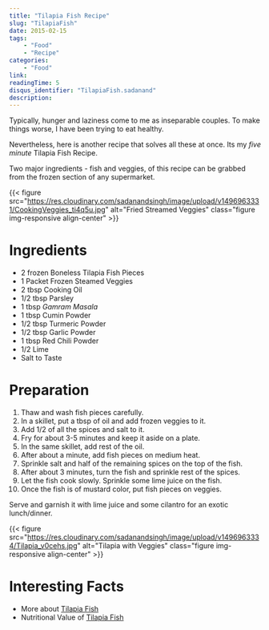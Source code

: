 ```yaml
---
title: "Tilapia Fish Recipe"
slug: "TilapiaFish"
date: 2015-02-15
tags:
    - "Food"
    - "Recipe"
categories:
    - "Food"
link:
readingTime: 5
disqus_identifier: "TilapiaFish.sadanand"
description:
---
```


Typically, hunger and laziness come to me as inseparable couples. To
make things worse, I have been trying to eat healthy.

Nevertheless, here is another recipe that solves all these at once. Its
my *five minute* Tilapia Fish Recipe.

Two major ingredients - fish and veggies, of this recipe can be grabbed
from the frozen section of any supermarket.

<!--more-->

<!--TOC-->


{{< figure src="https://res.cloudinary.com/sadanandsingh/image/upload/v1496963331/CookingVeggies_ti4q5u.jpg" alt="Fried Streamed Veggies" class="figure img-responsive align-center" >}}

Ingredients
===========

-   2 frozen Boneless Tilapia Fish Pieces
-   1 Packet Frozen Steamed Veggies
-   2 tbsp Cooking Oil
-   1/2 tbsp Parsley
-   1 tbsp *Gamram Masala*
-   1 tbsp Cumin Powder
-   1/2 tbsp Turmeric Powder
-   1/2 tbsp Garlic Powder
-   1 tbsp Red Chili Powder
-   1/2 Lime
-   Salt to Taste

Preparation
===========

1.  Thaw and wash fish pieces carefully.
2.  In a skillet, put a tbsp of oil and add frozen veggies to it.
3.  Add 1/2 of all the spices and salt to it.
4.  Fry for about 3-5 minutes and keep it aside on a plate.
5.  In the same skillet, add rest of the oil.
6.  After about a minute, add fish pieces on medium heat.
7.  Sprinkle salt and half of the remaining spices on the top of the
    fish.
8.  After about 3 minutes, turn the fish and sprinkle rest of the
    spices.
9.  Let the fish cook slowly. Sprinkle some lime juice on the fish.
10. Once the fish is of mustard color, put fish pieces on veggies.

Serve and garnish it with lime juice and some cilantro for an exotic
lunch/dinner.

{{< figure src="https://res.cloudinary.com/sadanandsingh/image/upload/v1496963334/Tilapia_v0cehs.jpg" alt="Tilapia with Veggies" class="figure img-responsive align-center" >}}

Interesting Facts
=================

-   More about [Tilapia Fish](https://en.wikipedia.org/wiki/Tilapia)
-   Nutritional Value of [Tilapia Fish](http://nutritiondata.self.com/facts/finfish-and-shellfish-products/9244/2)
